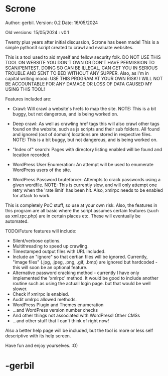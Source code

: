 # Scrone

Author: gerbil.
Version: 0.2 
Date: 16/05/2024

Old versions:
15/05/2024 : v0.1

Twenty plus years after initial discussion, Scrone has been made!
This is a simple python3 script created to crawl and evaluate websites.

This is a tool used to aid myself and fellow security folk.
DO NOT USE THIS TOOL ON WEBSITE YOU DON'T OWN OR DON'T HAVE PERMISSION 
TO SCAN/PENTEST. DOING SO CAN BE ILLEGAL, CAN GET YOU IN SERIOUS TROUBLE
AND SENT TO BED WITHOUT ANY SUPPER.
Also, as I'm in capital writing mood: USE THIS PROGRAM AT YOUR OWN RISK! 
I WILL NOT BE ACCOUNTABLE FOR ANY DAMAGE OR LOSS OF DATA CAUSED MY USING
THIS TOOL!

Features included are:

* Crawl: Will crawl a website's hrefs to map the site.
  NOTE: This is a bit buggy, but not dangerous, and is being worked on.

* Deep crawl: As well as crawling href tags this will also crawl other
  tags found on the website, such as js scripts and their sub folders.
  All found and ignored (out of domain) locations are stored in respective
  files.
  NOTE: This is a bit buggy, but not dangerous, and is being worked on.

* "Index of" search: Pages with directory listing enabled will be found
  and location recorded.
 
* WordPress User Enumeration: An attempt will be used to enumerate WordPress
  users of the site.
 
* WordPress Password bruteforcer: Attempts to crack passwords using a given 
  wordfile.
  NOTE: This is currently slow, and will only attempt one retry when the
  'rate limit' has been hit. Also, xmlrpc needs to be enabled for attack to work. 
 
This is completely PoC stuff, so use at your own risk.
Also, the features in this program are all basic where the script assumes
certain features (such as xml.rpc.php) are in certain places etc. These 
will eventually be automated.

TODO/Future features will include:

* Silent/verbose options.
* Multithreading to speed up crawling.
* Timestamped output files with URL included.
* Include an "ignore" so that certian files will be ignored. Currently, 
  "image files" (.jpg, .jpeg, .png, .gif, .bmp) are ignored but hardcoded - 
  this will soon be an optional feature.
* Alternative password cracking method - currently I have only implemented
  the 'xmlrpc' method. It would be good to include another routine such as 
  using the actuall login page. but that would be well slower.
* Check if xmlrpc is enabled.
* Audit xmlrpc allowed methods.
* WordPress Plugin and Themes enumeration
* ...and WordPress version number checks
* And other things not associated with WordPress! Other CMSs  
* ...and other stuff that I can't think of right now!

Also a better help page will be included, but the tool is more or less self descriptive with its help screen.

Have fun and enjoy yourselves. :O)

# -gerbil 
